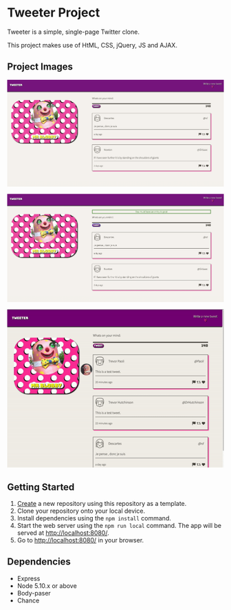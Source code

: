# Tweeter Project

Tweeter is a simple, single-page Twitter clone.

This project makes use of HtML, CSS, jQuery, JS and AJAX.  

## Project Images
!["Screenshot of empty page"](https://github.com/james-booker1/tweeter/blob/master/docs/home.png?raw=true)

!["Screenshot trying to post empty tweet"](https://github.com/james-booker1/tweeter/blob/master/docs/No%20entry.png?raw=true)

!["Gif of desktop site"](https://github.com/james-booker1/tweeter/blob/master/docs/ezgif.com-gif-maker.gif?raw=true)
## Getting Started 

1. [Create](https://docs.github.com/en/repositories/creating-and-managing-repositories/creating-a-repository-from-a-template) a new repository using this repository as a template.
2. Clone your repository onto your local device.
3. Install dependencies using the `npm install` command.
3. Start the web server using the `npm run local` command. The app will be served at <http://localhost:8080/>.
4. Go to <http://localhost:8080/> in your browser.

## Dependencies

- Express
- Node 5.10.x or above
- Body-paser
- Chance
